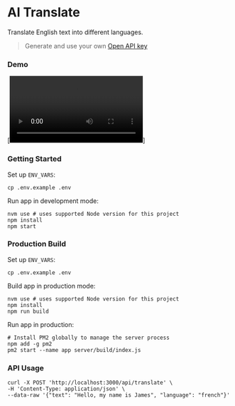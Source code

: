 # AI Translate

Translate English text into different languages.

> Generate and use your own [Open API key](https://platform.openai.com/account/api-keys)

### Demo

[![Demo](.github/demo.mp4)]

### Getting Started

Set up `ENV_VARS`:

```shell
cp .env.example .env
```

Run app in development mode:

```shell
nvm use # uses supported Node version for this project
npm install
npm start
```

### Production Build

Set up `ENV_VARS`:

```shell
cp .env.example .env
```

Build app in production mode:

```shell
nvm use # uses supported Node version for this project
npm install
npm run build
```

Run app in production:

```shell
# Install PM2 globally to manage the server process
npm add -g pm2
pm2 start --name app server/build/index.js
```

### API Usage

```shell
curl -X POST 'http://localhost:3000/api/translate' \
-H 'Content-Type: application/json' \
--data-raw '{"text": "Hello, my name is James", "language": "french"}'
```
